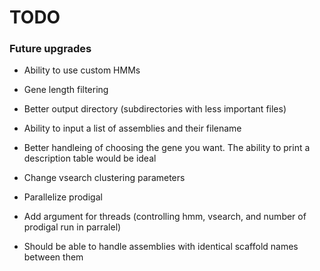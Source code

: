 # TODO

### Future upgrades

* Ability to use custom HMMs

* Gene length filtering

* Better output directory (subdirectories with less important files)

* Ability to input a list of assemblies and their filename

* Better handleing of choosing the gene you want. The ability to print a description table would be ideal

* Change vsearch clustering parameters

* Parallelize prodigal

* Add argument for threads (controlling hmm, vsearch, and number of prodigal run in parralel)

* Should be able to handle assemblies with identical scaffold names between them
